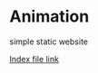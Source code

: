 # Animation
simple static website 

<a href="[https://github.com/RANJEETJ06](https://ranjeetj06.github.io/Animation/)https://ranjeetj06.github.io/Animation/">Index file link</a>
